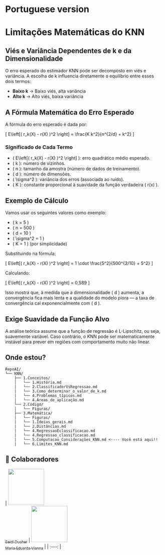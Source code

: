 # Portuguese version

# Limitações Matemáticas do KNN

## Viés e Variância Dependentes de k e da Dimensionalidade

O erro esperado do estimador KNN pode ser decomposto em viés e variância. A escolha de k influencia diretamente o equilíbrio entre esses dois termos:

- **Baixo k** → Baixo viés, alta variância
- **Alto k** → Alto viés, baixa variância

## A Fórmula Matemática do Erro Esperado

A fórmula do erro esperado é dada por:

\[ E\left[( r_k(X) - r(X) )^2 \right] = \frac{K k^2}{n^{2/d} + k^2} \]

### Significado de Cada Termo

- \( E\left[( r_k(X) - r(X) )^2 \right] \): erro quadrático médio esperado.
- \( k \): número de vizinhos.
- \( n \): tamanho da amostra (número de dados de treinamento).
- \( d \): número de dimensões.
- \( \sigma^2 \): variância dos erros (associada ao ruído).
- \( K \): constante proporcional à suavidade da função verdadeira \( r(x) \).

## Exemplo de Cálculo

Vamos usar os seguintes valores como exemplo:

- \( k = 5 \)
- \( n = 500 \)
- \( d = 10 \)
- \( \sigma^2 = 1 \)
- \( K = 1 \) (por simplicidade)

Substituindo na fórmula:

\[ E\left[( r_k(X) - r(X) )^2 \right] = 1 \cdot \frac{5^2}{500^{2/10} + 5^2} \]

Calculando:

\[ E\left[( r_k(X) - r(X) )^2 \right] = 0,589 \]

Isso mostra que, à medida que a dimensionalidade \( d \) aumenta, a convergência fica mais lenta e a qualidade do modelo piora — a taxa de convergência cai exponencialmente com \( d \).

## Exige Suavidade da Função Alvo

A análise teórica assume que a função de regressão é L-Lipschitz, ou seja, suavemente variável. Caso contrário, o KNN pode ser matematicamente instável para prever em regiões com comportamento muito não linear.

## **Onde estou?**
```text
RepoAI/
└── KNN/
    ├── 1.Conceitos/
    │   └── 1.História.md
    |   └── 2.ClassificadorVsRegressao.md
    |   └── 3.Como_determinar_o_valor_de_k.md
    |   └── 4.Problemas_típicos.md
    |   └── 4.Áreas_de_aplicação.md
    └── 2.Código/
    |   └── Figuras/
    ├── 3.Matemática/
    |   └── Figuras/
    |   └── 1.Ideias_gerais.md 
    |   └── 2.Distâncias.md 
    |   └── 4.RegressaoEclassificacao.md 
    |   └── 4.Regressao_classificacao.md 
    |   └── 5.Computacao_Considerações_KNN.md <---- Você está aqui!! 
    |   └── 6.Limites_KNN.md
```
## 👾 Colaboradores
|  [<img loading="lazy" src="https://avatars.githubusercontent.com/u/153019298?v=4" width=115><br><sub>Seidi Ducher</sub>](https://github.com/seidiDucher) 
| [<img loading="lazy" src="https://avatars.githubusercontent.com/u/160762179?v=4" width=115><br><sub>Maria Eduarda Vianna</sub>](https://github.com/mevianna) | 
| :---: |